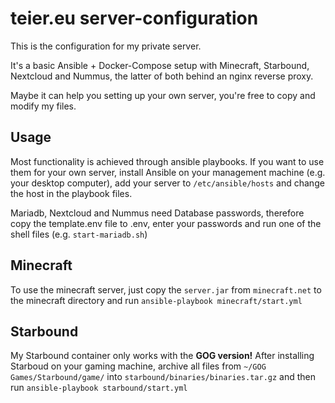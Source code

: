 # teier.eu server-configuration
This is the configuration for my private server.

It's a basic Ansible + Docker-Compose setup with Minecraft, Starbound, Nextcloud and Nummus, the latter of both behind an nginx reverse proxy.  

Maybe it can help you setting up your own server, you're free to copy and modify my files.

## Usage
Most functionality is achieved through ansible playbooks. If you want to use them for your own server, install Ansible on your management machine (e.g. your desktop computer), add your server to `/etc/ansible/hosts` and change the host in the playbook files.

Mariadb, Nextcloud and Nummus need Database passwords, therefore copy the template.env file to .env, enter your passwords and run one of the shell files (e.g. `start-mariadb.sh`)

## Minecraft
To use the minecraft server, just copy the `server.jar` from `minecraft.net` to the minecraft directory and run `ansible-playbook minecraft/start.yml`

## Starbound
My Starbound container only works with the **GOG version!**
After installing Starboud on your gaming machine, archive all files from `~/GOG Games/Starbound/game/` into `starbound/binaries/binaries.tar.gz` and then run `ansible-playbook starbound/start.yml`